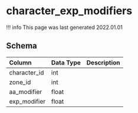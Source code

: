 # character_exp_modifiers

!!! info
	This page was last generated 2022.01.01

## Schema

| Column | Data Type | Description |
| :--- | :--- | :--- |
| character_id | int |  |
| zone_id | int |  |
| aa_modifier | float |  |
| exp_modifier | float |  |


